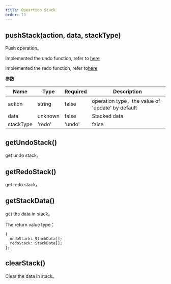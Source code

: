 ```yaml
---
title: Opeartion Stack
order: 13
---
```


## pushStack(action, data, stackType)
Push operation。

Implemented the undo function, refer to [here](https://github.com/antvis/G6/blob/master/src/plugins/toolBar/index.ts#L184)

Implemented the redo function, refer to[here](https://github.com/antvis/G6/blob/master/src/plugins/toolBar/index.ts#L271)

**参数**

| Name | Type | Required | Description |
| ------ | ------ | -------- | -------- |
| action | string | false     | operation type，the value of 'update' by default |
| data | unknown | false     | Stacked data |
| stackType | 'redo' | 'undo' | false     | push operation type，the value of 'redo' by default |

## getUndoStack()

get undo stack。

## getRedoStack()

get redo stack。

## getStackData()
get the data in stack。

The return value type：

```
{
  undoStack: StackData[];
  redoStack: StackData[];
};
```

## clearStack()
Clear the data in stack。